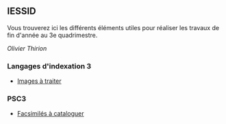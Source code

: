 ## IESSID

Vous trouverez ici les différents éléments utiles pour réaliser les travaux de fin d'année au 3e quadrimestre.

*Olivier Thirion*

### Langages d'indexation 3

- [Images à traiter](files/LI3.IndexationImages.2008.odt)

### PSC3

- [Facsimilés à cataloguer](https://drive.google.com/drive/folders/1a03vAmN8dd6IgYU4kbpsnPrXNrKEAyOS?usp=sharing)
